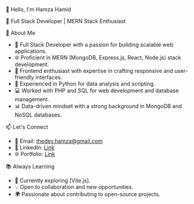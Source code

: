 👋 Hello, I'm Hamza Hamid

🚀 Full Stack Developer | MERN Stack Enthusiast

🌟 About Me
- 💼 Full Stack Developer with a passion for building scalable web applications.
- 🌐 Proficient in MERN (MongoDB, Express.js, React, Node.js) stack development.
- 🎨 Frontend enthusiast with expertise in crafting responsive and user-friendly interfaces.
- 🐍 Experienced in Python for data analysis and scripting.
- 💻 Worked with PHP and SQL for web development and database management.
- 📊 Data-driven mindset with a strong background in MongoDB and NoSQL databases.

📫 Let's Connect
- 📧 Email: thedev.hamza@gmail.com
- 💼 LinkedIn: [Link](https://www.linkedin.com/in/hamza-hamid-097296194/)
- 🌐 Portfolio: [Link](dadhsahb.github.io/hamza_portfolio)

📚 Always Learning
- 📖 Currently exploring [Vite.js].
- 💡 Open to collaboration and new opportunities.
- 🌍 Passionate about contributing to open-source projects.
